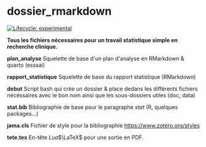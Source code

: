 # dossier_rmarkdown


  <!-- badges: start -->
   [![Lifecycle: experimental](https://img.shields.io/badge/lifecycle-experimental-orange.svg)](https://lifecycle.r-lib.org/articles/stages.html#experimental)
  <!-- badges: end -->

**Tous les fichiers nécessaires pour un travail statistique simple en recherche clinique.**

**plan_analyse** Squelette de base d'un plan d'analyse en RMarkdown & quarto (esssai)

**rapport_statistique** Squelette de base du rapport statistique (RMarkdown)

**debut** Script bash qui crée un dossier & place dedans les différents fichiers nécéssaires avec le bon nom ainsi que les sous-dossiers utiles (doc, data)

**stat.bib** Bibliographie de base pour le paragraphe *stat* (R, quelques packages...)

**jama.cls** Fichier de style pour la bibliographie <https://www.zotero.org/styles>

**tete.tex** En-tête *Lua*$\LaTeX$ pour une sortie en PDF.
